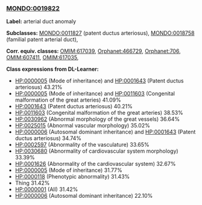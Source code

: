 
### [MONDO:0019822](http://purl.obolibrary.org/obo/MONDO_0019822)
**Label:** arterial duct anomaly

**Subclasses:** [MONDO:0011827](http://purl.obolibrary.org/obo/MONDO_0011827) (patent ductus arteriosus), [MONDO:0018758](http://purl.obolibrary.org/obo/MONDO_0018758) (familial patent arterial duct), 

**Corr. equiv. classes:** [OMIM:617039](http://purl.obolibrary.org/obo/OMIM_617039), [Orphanet:466729](http://www.orpha.net/ORDO/Orphanet_466729), [Orphanet:706](http://www.orpha.net/ORDO/Orphanet_706), [OMIM:607411](http://purl.obolibrary.org/obo/OMIM_607411), [OMIM:617035](http://purl.obolibrary.org/obo/OMIM_617035), 

**Class expressions from DL-Learner:**

- [HP:0000005](http://purl.obolibrary.org/obo/HP_0000005) (Mode of inheritance) and [HP:0001643](http://purl.obolibrary.org/obo/HP_0001643) (Patent ductus arteriosus) 43.21%
- [HP:0000005](http://purl.obolibrary.org/obo/HP_0000005) (Mode of inheritance) and [HP:0011603](http://purl.obolibrary.org/obo/HP_0011603) (Congenital malformation of the great arteries) 41.09%
- [HP:0001643](http://purl.obolibrary.org/obo/HP_0001643) (Patent ductus arteriosus) 40.21%
- [HP:0011603](http://purl.obolibrary.org/obo/HP_0011603) (Congenital malformation of the great arteries) 38.53%
- [HP:0030962](http://purl.obolibrary.org/obo/HP_0030962) (Abnormal morphology of the great vessels) 36.64%
- [HP:0025015](http://purl.obolibrary.org/obo/HP_0025015) (Abnormal vascular morphology) 35.02%
- [HP:0000006](http://purl.obolibrary.org/obo/HP_0000006) (Autosomal dominant inheritance) and [HP:0001643](http://purl.obolibrary.org/obo/HP_0001643) (Patent ductus arteriosus) 34.74%
- [HP:0002597](http://purl.obolibrary.org/obo/HP_0002597) (Abnormality of the vasculature) 33.65%
- [HP:0030680](http://purl.obolibrary.org/obo/HP_0030680) (Abnormality of cardiovascular system morphology) 33.39%
- [HP:0001626](http://purl.obolibrary.org/obo/HP_0001626) (Abnormality of the cardiovascular system) 32.67%
- [HP:0000005](http://purl.obolibrary.org/obo/HP_0000005) (Mode of inheritance) 31.77%
- [HP:0000118](http://purl.obolibrary.org/obo/HP_0000118) (Phenotypic abnormality) 31.43%
- Thing 31.42%
- [HP:0000001](http://purl.obolibrary.org/obo/HP_0000001) (All) 31.42%
- [HP:0000006](http://purl.obolibrary.org/obo/HP_0000006) (Autosomal dominant inheritance) 22.10%


